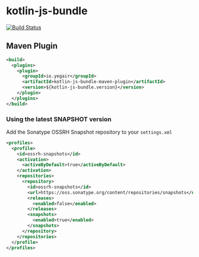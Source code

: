 # kotlin-js-bundle

[![Build Status](https://travis-ci.org/Yegair/kotlin-js-bundle.svg?branch=master)](https://travis-ci.org/Yegair/kotlin-js-bundle)

## Maven Plugin

```XML
<build>
  <plugins>
    <plugin>
      <groupId>io.yegair</groupId>
      <artifactId>kotlin-js-bundle-maven-plugin</artifactId>
      <version>${kotlin-js-bundle.version}</version>
    </plugin>
  </plugins>
</build>
```

### Using the latest SNAPSHOT version

Add the Sonatype OSSRH Snapshot repository to your `settings.xml`

```XML
<profiles>
  <profile>
    <id>ossrh-snapshots</id>
    <activation>
      <activeByDefault>true</activeByDefault>
    </activation>
    <repositories>
      <repository>
        <id>ossrh-snapshots</id>
        <url>https://oss.sonatype.org/content/repositories/snapshots</url>
        <releases>
          <enabled>false</enabled>
        </releases>
        <snapshots>
          <enabled>true</enabled>
        </snapshots>
      </repository>
    </repositories>
  </profile>
</profiles>
```

